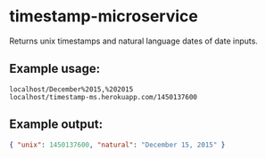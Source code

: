 # timestamp-microservice
Returns unix timestamps and natural language dates of date inputs. 

## Example usage:

```url
localhost/December%2015,%202015
localhost/timestamp-ms.herokuapp.com/1450137600
```

## Example output:

```json
{ "unix": 1450137600, "natural": "December 15, 2015" }
```
